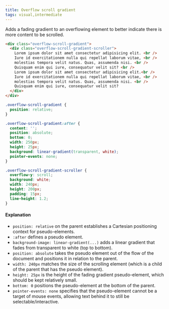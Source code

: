 ```yaml
---
title: Overflow scroll gradient
tags: visual,intermediate
---
```


Adds a fading gradient to an overflowing element to better indicate there is more content to be scrolled.

```html
<div class="overflow-scroll-gradient">
  <div class="overflow-scroll-gradient-scroller">
    Lorem ipsum dolor sit amet consectetur adipisicing elit. <br />
    Iure id exercitationem nulla qui repellat laborum vitae, <br />
    molestias tempora velit natus. Quas, assumenda nisi. <br />
    Quisquam enim qui iure, consequatur velit sit? <br />
    Lorem ipsum dolor sit amet consectetur adipisicing elit.<br />
    Iure id exercitationem nulla qui repellat laborum vitae, <br />
    molestias tempora velit natus. Quas, assumenda nisi. <br />
    Quisquam enim qui iure, consequatur velit sit?
  </div>
</div>
```

```css
.overflow-scroll-gradient {
  position: relative;
}

.overflow-scroll-gradient:after {
  content: '';
  position: absolute;
  bottom: 0;
  width: 250px;
  height: 25px;
  background: linear-gradient(transparent, white);
  pointer-events: none;
}

.overflow-scroll-gradient-scroller {
  overflow-y: scroll;
  background: white;
  width: 240px;
  height: 200px;
  padding: 15px;
  line-height: 1.2;
}
```

#### Explanation

- `position: relative` on the parent establishes a Cartesian positioning context for pseudo-elements.
- `:after` defines a pseudo element.
- `background-image: linear-gradient(...)` adds a linear gradient that fades from transparent to white (top to bottom).
- `position: absolute` takes the pseudo element out of the flow of the document and positions it in relation to the parent.
- `width: 240px` matches the size of the scrolling element (which is a child of the parent that has the pseudo element).
- `height: 25px` is the height of the fading gradient pseudo-element, which should be kept relatively small.
- `bottom: 0` positions the pseudo-element at the bottom of the parent.
- `pointer-events: none` specifies that the pseudo-element cannot be a target of mouse events, allowing text behind it to still be selectable/interactive.
